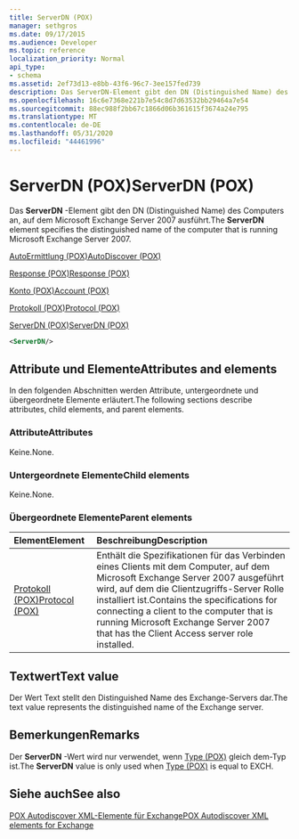 ```yaml
---
title: ServerDN (POX)
manager: sethgros
ms.date: 09/17/2015
ms.audience: Developer
ms.topic: reference
localization_priority: Normal
api_type:
- schema
ms.assetid: 2ef73d13-e8bb-43f6-96c7-3ee157fed739
description: Das ServerDN-Element gibt den DN (Distinguished Name) des Computers an, auf dem Microsoft Exchange Server 2007 ausführt.
ms.openlocfilehash: 16c6e7368e221b7e54c8d7d63532bb29464a7e54
ms.sourcegitcommit: 88ec988f2bb67c1866d06b361615f3674a24e795
ms.translationtype: MT
ms.contentlocale: de-DE
ms.lasthandoff: 05/31/2020
ms.locfileid: "44461996"
---
```

# <a name="serverdn-pox"></a><span data-ttu-id="361e3-103">ServerDN (POX)</span><span class="sxs-lookup"><span data-stu-id="361e3-103">ServerDN (POX)</span></span>

<span data-ttu-id="361e3-104">Das **ServerDN** -Element gibt den DN (Distinguished Name) des Computers an, auf dem Microsoft Exchange Server 2007 ausführt.</span><span class="sxs-lookup"><span data-stu-id="361e3-104">The **ServerDN** element specifies the distinguished name of the computer that is running Microsoft Exchange Server 2007.</span></span> 
  
[<span data-ttu-id="361e3-105">AutoErmittlung (POX)</span><span class="sxs-lookup"><span data-stu-id="361e3-105">AutoDiscover (POX)</span></span>](autodiscover-pox.md)
  
[<span data-ttu-id="361e3-106">Response (POX)</span><span class="sxs-lookup"><span data-stu-id="361e3-106">Response (POX)</span></span>](response-pox.md)
  
[<span data-ttu-id="361e3-107">Konto (POX)</span><span class="sxs-lookup"><span data-stu-id="361e3-107">Account (POX)</span></span>](account-pox.md)
  
[<span data-ttu-id="361e3-108">Protokoll (POX)</span><span class="sxs-lookup"><span data-stu-id="361e3-108">Protocol (POX)</span></span>](protocol-pox.md)
  
[<span data-ttu-id="361e3-109">ServerDN (POX)</span><span class="sxs-lookup"><span data-stu-id="361e3-109">ServerDN (POX)</span></span>](serverdn-pox.md)
  
```xml
<ServerDN/>
```

## <a name="attributes-and-elements"></a><span data-ttu-id="361e3-110">Attribute und Elemente</span><span class="sxs-lookup"><span data-stu-id="361e3-110">Attributes and elements</span></span>

<span data-ttu-id="361e3-111">In den folgenden Abschnitten werden Attribute, untergeordnete und übergeordnete Elemente erläutert.</span><span class="sxs-lookup"><span data-stu-id="361e3-111">The following sections describe attributes, child elements, and parent elements.</span></span>
  
### <a name="attributes"></a><span data-ttu-id="361e3-112">Attribute</span><span class="sxs-lookup"><span data-stu-id="361e3-112">Attributes</span></span>

<span data-ttu-id="361e3-113">Keine.</span><span class="sxs-lookup"><span data-stu-id="361e3-113">None.</span></span>
  
### <a name="child-elements"></a><span data-ttu-id="361e3-114">Untergeordnete Elemente</span><span class="sxs-lookup"><span data-stu-id="361e3-114">Child elements</span></span>

<span data-ttu-id="361e3-115">Keine.</span><span class="sxs-lookup"><span data-stu-id="361e3-115">None.</span></span>
  
### <a name="parent-elements"></a><span data-ttu-id="361e3-116">Übergeordnete Elemente</span><span class="sxs-lookup"><span data-stu-id="361e3-116">Parent elements</span></span>

|<span data-ttu-id="361e3-117">**Element**</span><span class="sxs-lookup"><span data-stu-id="361e3-117">**Element**</span></span>|<span data-ttu-id="361e3-118">**Beschreibung**</span><span class="sxs-lookup"><span data-stu-id="361e3-118">**Description**</span></span>|
|:-----|:-----|
|[<span data-ttu-id="361e3-119">Protokoll (POX)</span><span class="sxs-lookup"><span data-stu-id="361e3-119">Protocol (POX)</span></span>](protocol-pox.md) <br/> |<span data-ttu-id="361e3-120">Enthält die Spezifikationen für das Verbinden eines Clients mit dem Computer, auf dem Microsoft Exchange Server 2007 ausgeführt wird, auf dem die Clientzugriffs-Server Rolle installiert ist.</span><span class="sxs-lookup"><span data-stu-id="361e3-120">Contains the specifications for connecting a client to the computer that is running Microsoft Exchange Server 2007 that has the Client Access server role installed.</span></span>  <br/> |
   
## <a name="text-value"></a><span data-ttu-id="361e3-121">Textwert</span><span class="sxs-lookup"><span data-stu-id="361e3-121">Text value</span></span>

<span data-ttu-id="361e3-122">Der Wert Text stellt den Distinguished Name des Exchange-Servers dar.</span><span class="sxs-lookup"><span data-stu-id="361e3-122">The text value represents the distinguished name of the Exchange server.</span></span>
  
## <a name="remarks"></a><span data-ttu-id="361e3-123">Bemerkungen</span><span class="sxs-lookup"><span data-stu-id="361e3-123">Remarks</span></span>

<span data-ttu-id="361e3-124">Der **ServerDN** -Wert wird nur verwendet, wenn [Type (POX)](type-pox.md) gleich dem-Typ ist.</span><span class="sxs-lookup"><span data-stu-id="361e3-124">The **ServerDN** value is only used when [Type (POX)](type-pox.md) is equal to EXCH.</span></span> 
  
## <a name="see-also"></a><span data-ttu-id="361e3-125">Siehe auch</span><span class="sxs-lookup"><span data-stu-id="361e3-125">See also</span></span>



[<span data-ttu-id="361e3-126">POX Autodiscover XML-Elemente für Exchange</span><span class="sxs-lookup"><span data-stu-id="361e3-126">POX Autodiscover XML elements for Exchange</span></span>](pox-autodiscover-xml-elements-for-exchange.md)

